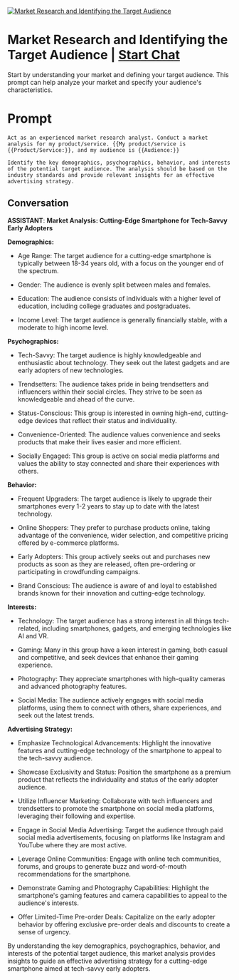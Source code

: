 
[![Market Research and Identifying the Target Audience](https://flow-prompt-covers.s3.us-west-1.amazonaws.com/icon/vintage/vint_1.png)](https://gptcall.net/chat.html?data=%7B%22contact%22%3A%7B%22id%22%3A%22OL0AatOkmAJYnO80JrTXF%22%2C%22flow%22%3Atrue%7D%7D)
# Market Research and Identifying the Target Audience | [Start Chat](https://gptcall.net/chat.html?data=%7B%22contact%22%3A%7B%22id%22%3A%22OL0AatOkmAJYnO80JrTXF%22%2C%22flow%22%3Atrue%7D%7D)
Start by understanding your market and defining your target audience. This prompt can help analyze your market and specify your audience's characteristics.

# Prompt

```
Act as an experienced market research analyst. Conduct a market analysis for my product/service. {{My product/service is {{Product/Service:}}, and my audience is {{Audience:}}

Identify the key demographics, psychographics, behavior, and interests of the potential target audience. The analysis should be based on the industry standards and provide relevant insights for an effective advertising strategy.
```

## Conversation

**ASSISTANT**: **Market Analysis: Cutting-Edge Smartphone for Tech-Savvy Early Adopters**



**Demographics:**



- Age Range: The target audience for a cutting-edge smartphone is typically between 18-34 years old, with a focus on the younger end of the spectrum.

- Gender: The audience is evenly split between males and females.

- Education: The audience consists of individuals with a higher level of education, including college graduates and postgraduates.

- Income Level: The target audience is generally financially stable, with a moderate to high income level.



**Psychographics:**



- Tech-Savvy: The target audience is highly knowledgeable and enthusiastic about technology. They seek out the latest gadgets and are early adopters of new technologies.

- Trendsetters: The audience takes pride in being trendsetters and influencers within their social circles. They strive to be seen as knowledgeable and ahead of the curve.

- Status-Conscious: This group is interested in owning high-end, cutting-edge devices that reflect their status and individuality.

- Convenience-Oriented: The audience values convenience and seeks products that make their lives easier and more efficient.

- Socially Engaged: This group is active on social media platforms and values the ability to stay connected and share their experiences with others.



**Behavior:**



- Frequent Upgraders: The target audience is likely to upgrade their smartphones every 1-2 years to stay up to date with the latest technology.

- Online Shoppers: They prefer to purchase products online, taking advantage of the convenience, wider selection, and competitive pricing offered by e-commerce platforms.

- Early Adopters: This group actively seeks out and purchases new products as soon as they are released, often pre-ordering or participating in crowdfunding campaigns.

- Brand Conscious: The audience is aware of and loyal to established brands known for their innovation and cutting-edge technology.



**Interests:**



- Technology: The target audience has a strong interest in all things tech-related, including smartphones, gadgets, and emerging technologies like AI and VR.

- Gaming: Many in this group have a keen interest in gaming, both casual and competitive, and seek devices that enhance their gaming experience.

- Photography: They appreciate smartphones with high-quality cameras and advanced photography features.

- Social Media: The audience actively engages with social media platforms, using them to connect with others, share experiences, and seek out the latest trends.



**Advertising Strategy:**



- Emphasize Technological Advancements: Highlight the innovative features and cutting-edge technology of the smartphone to appeal to the tech-savvy audience.

- Showcase Exclusivity and Status: Position the smartphone as a premium product that reflects the individuality and status of the early adopter audience.

- Utilize Influencer Marketing: Collaborate with tech influencers and trendsetters to promote the smartphone on social media platforms, leveraging their following and expertise.

- Engage in Social Media Advertising: Target the audience through paid social media advertisements, focusing on platforms like Instagram and YouTube where they are most active.

- Leverage Online Communities: Engage with online tech communities, forums, and groups to generate buzz and word-of-mouth recommendations for the smartphone.

- Demonstrate Gaming and Photography Capabilities: Highlight the smartphone's gaming features and camera capabilities to appeal to the audience's interests.

- Offer Limited-Time Pre-order Deals: Capitalize on the early adopter behavior by offering exclusive pre-order deals and discounts to create a sense of urgency.



By understanding the key demographics, psychographics, behavior, and interests of the potential target audience, this market analysis provides insights to guide an effective advertising strategy for a cutting-edge smartphone aimed at tech-savvy early adopters.


